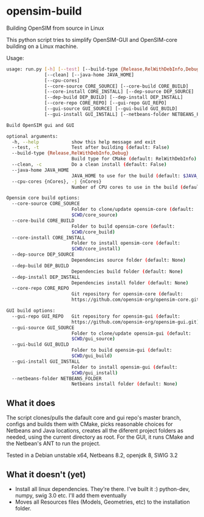 # opensim-build
Building OpenSIM from source in Linux

This python script tries to simplify OpenSIM-GUI and OpenSIM-core building on a Linux machine.

Usage:
```bash
usage: run.py [-h] [--test] [--build-type {Release,RelWithDebInfo,Debug}]
              [--clean] [--java-home JAVA_HOME]
              [--cpu-cores]
              [--core-source CORE_SOURCE] [--core-build CORE_BUILD]
              [--core-install CORE_INSTALL] [--dep-source DEP_SOURCE]
              [--dep-build DEP_BUILD] [--dep-install DEP_INSTALL]
              [--core-repo CORE_REPO] [--gui-repo GUI_REPO]
              [--gui-source GUI_SOURCE] [--gui-build GUI_BUILD]
              [--gui-install GUI_INSTALL] [--netbeans-folder NETBEANS_FOLDER]

Build OpenSIM gui and GUI

optional arguments:
  -h, --help            show this help message and exit
  --test, -t            Test after building (default: False)
  --build-type {Release,RelWithDebInfo,Debug}
                        Build type for CMake (default: RelWithDebInfo)
  --clean, -c           Do a clean install (default: False)
  --java-home JAVA_HOME
                        JAVA_HOME to use for the build (default: $JAVA_HOME)
  --cpu-cores {nCores}, -j {nCores}
                        Number of CPU cores to use in the build (default: all cores)

Opensim core build options:
  --core-source CORE_SOURCE
                        Folder to clone/update opensim-core (default:
                        $CWD/core_source)
  --core-build CORE_BUILD
                        Folder to build opensim-core (default:
                        $CWD/core_build)
  --core-install CORE_INSTALL
                        Folder to install opensim-core (default:
                        $CWD/core_install)
  --dep-source DEP_SOURCE
                        Dependencies source folder (default: None)
  --dep-build DEP_BUILD
                        Dependencies build folder (default: None)
  --dep-install DEP_INSTALL
                        Dependencies install folder (default: None)
  --core-repo CORE_REPO
                        Git repository for opensim-core (default:
                        https://github.com/opensim-org/opensim-core.git)

GUI build options:
  --gui-repo GUI_REPO   Git repository for opensim-gui (default:
                        https://github.com/opensim-org/opensim-gui.git)
  --gui-source GUI_SOURCE
                        Folder to clone/update opensim-gui (default:
                        $CWD/gui_source)
  --gui-build GUI_BUILD
                        Folder to build opensim-gui (default:
                        $CWD/gui_build)
  --gui-install GUI_INSTALL
                        Folder to install opensim-gui (default:
                        $CWD/gui_install)
  --netbeans-folder NETBEANS_FOLDER
                        Netbeans install folder (default: None)
```

## What it does
The script clones/pulls the dafault core and gui repo's master branch, configs and builds them with CMake, picks reasonable choices for Netbeans and Java locations, creates all the diferent project folders as needed, using the current directory as root. For the GUI, it runs CMake and the Netbean's ANT to run the project.

Tested in a Debian unstable x64, Netbeans 8.2, openjdk 8, SWIG 3.2

## What it doesn't (yet)
- Install all linux dependencies. They're there. I've built it :) python-dev, numpy, swig 3.0 etc. I'll add them eventually
- Moves all Resources files (Models, Geometries, etc) to the installation folder.
